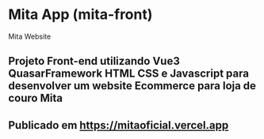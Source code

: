 # Mita App (mita-front)

Mita Website

## Projeto Front-end utilizando Vue3 QuasarFramework HTML CSS e Javascript para desenvolver um website Ecommerce para loja de couro Mita
## Publicado em https://mitaoficial.vercel.app
